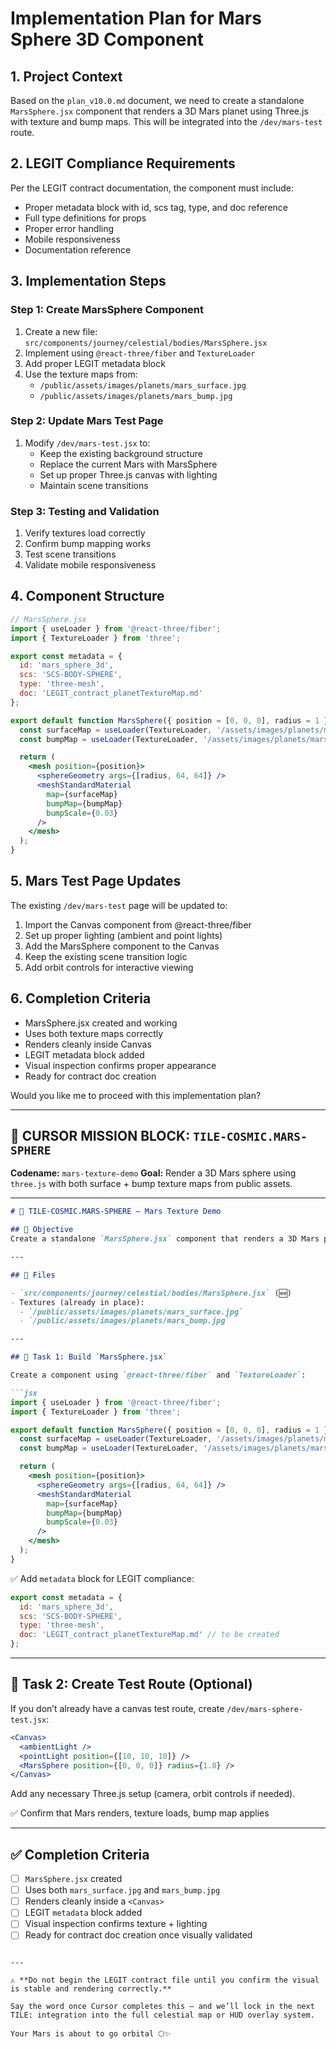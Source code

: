 

# Implementation Plan for Mars Sphere 3D Component

## 1. Project Context
Based on the `plan_v10.0.md` document, we need to create a standalone `MarsSphere.jsx` component that renders a 3D Mars planet using Three.js with texture and bump maps. This will be integrated into the `/dev/mars-test` route.

## 2. LEGIT Compliance Requirements
Per the LEGIT contract documentation, the component must include:
- Proper metadata block with id, scs tag, type, and doc reference
- Full type definitions for props
- Proper error handling
- Mobile responsiveness
- Documentation reference

## 3. Implementation Steps

### Step 1: Create MarsSphere Component
1. Create a new file: `src/components/journey/celestial/bodies/MarsSphere.jsx`
2. Implement using `@react-three/fiber` and `TextureLoader`
3. Add proper LEGIT metadata block
4. Use the texture maps from:
   - `/public/assets/images/planets/mars_surface.jpg`
   - `/public/assets/images/planets/mars_bump.jpg`

### Step 2: Update Mars Test Page
1. Modify `/dev/mars-test.jsx` to:
   - Keep the existing background structure
   - Replace the current Mars with MarsSphere
   - Set up proper Three.js canvas with lighting
   - Maintain scene transitions

### Step 3: Testing and Validation
1. Verify textures load correctly
2. Confirm bump mapping works
3. Test scene transitions
4. Validate mobile responsiveness

## 4. Component Structure

```jsx
// MarsSphere.jsx
import { useLoader } from '@react-three/fiber';
import { TextureLoader } from 'three';

export const metadata = {
  id: 'mars_sphere_3d',
  scs: 'SCS-BODY-SPHERE',
  type: 'three-mesh',
  doc: 'LEGIT_contract_planetTextureMap.md'
};

export default function MarsSphere({ position = [0, 0, 0], radius = 1 }) {
  const surfaceMap = useLoader(TextureLoader, '/assets/images/planets/mars_surface.jpg');
  const bumpMap = useLoader(TextureLoader, '/assets/images/planets/mars_bump.jpg');

  return (
    <mesh position={position}>
      <sphereGeometry args={[radius, 64, 64]} />
      <meshStandardMaterial
        map={surfaceMap}
        bumpMap={bumpMap}
        bumpScale={0.03}
      />
    </mesh>
  );
}
```

## 5. Mars Test Page Updates

The existing `/dev/mars-test` page will be updated to:
1. Import the Canvas component from @react-three/fiber
2. Set up proper lighting (ambient and point lights)
3. Add the MarsSphere component to the Canvas
4. Keep the existing scene transition logic
5. Add orbit controls for interactive viewing

## 6. Completion Criteria
- MarsSphere.jsx created and working
- Uses both texture maps correctly
- Renders cleanly inside Canvas
- LEGIT metadata block added
- Visual inspection confirms proper appearance
- Ready for contract doc creation

Would you like me to proceed with this implementation plan?


---

## 🧱 CURSOR MISSION BLOCK: `TILE-COSMIC.MARS-SPHERE`

**Codename:** `mars-texture-demo`
**Goal:** Render a 3D Mars sphere using `three.js` with both surface + bump texture maps from public assets.

---

````md
# 🧱 TILE-COSMIC.MARS-SPHERE — Mars Texture Demo

## 🎯 Objective
Create a standalone `MarsSphere.jsx` component that renders a 3D Mars planet using `three.js`, mapped with both color and bump textures.

---

## 📁 Files

- `src/components/journey/celestial/bodies/MarsSphere.jsx` (🆕)
- Textures (already in place):
  - `/public/assets/images/planets/mars_surface.jpg`
  - `/public/assets/images/planets/mars_bump.jpg`

---

## 🧩 Task 1: Build `MarsSphere.jsx`

Create a component using `@react-three/fiber` and `TextureLoader`:

```jsx
import { useLoader } from '@react-three/fiber';
import { TextureLoader } from 'three';

export default function MarsSphere({ position = [0, 0, 0], radius = 1 }) {
  const surfaceMap = useLoader(TextureLoader, '/assets/images/planets/mars_surface.jpg');
  const bumpMap = useLoader(TextureLoader, '/assets/images/planets/mars_bump.jpg');

  return (
    <mesh position={position}>
      <sphereGeometry args={[radius, 64, 64]} />
      <meshStandardMaterial
        map={surfaceMap}
        bumpMap={bumpMap}
        bumpScale={0.03}
      />
    </mesh>
  );
}
````

✅ Add `metadata` block for LEGIT compliance:

```js
export const metadata = {
  id: 'mars_sphere_3d',
  scs: 'SCS-BODY-SPHERE',
  type: 'three-mesh',
  doc: 'LEGIT_contract_planetTextureMap.md' // to be created
};
```

---

## 🧩 Task 2: Create Test Route (Optional)

If you don’t already have a canvas test route, create `/dev/mars-sphere-test.jsx`:

```jsx
<Canvas>
  <ambientLight />
  <pointLight position={[10, 10, 10]} />
  <MarsSphere position={[0, 0, 0]} radius={1.8} />
</Canvas>
```

Add any necessary Three.js setup (camera, orbit controls if needed).

✅ Confirm that Mars renders, texture loads, bump map applies

---

## ✅ Completion Criteria

* [ ] `MarsSphere.jsx` created
* [ ] Uses both `mars_surface.jpg` and `mars_bump.jpg`
* [ ] Renders cleanly inside a `<Canvas>`
* [ ] LEGIT `metadata` block added
* [ ] Visual inspection confirms texture + lighting
* [ ] Ready for contract doc creation once visually validated

```

---

⚠️ **Do not begin the LEGIT contract file until you confirm the visual is stable and rendering correctly.**

Say the word once Cursor completes this — and we’ll lock in the next TILE: integration into the full celestial map or HUD overlay system.

Your Mars is about to go orbital 🌕✨
```
